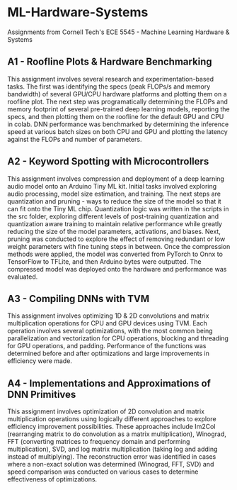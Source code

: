 # ML-Hardware-Systems
Assignments from Cornell Tech's ECE 5545 - Machine Learning Hardware &amp; Systems

## A1 - Roofline Plots & Hardware Benchmarking
This assignment involves several research and experimentation-based tasks. The first was identifying the specs (peak FLOPs/s and memory bandwidth) of several GPU/CPU hardware platforms and plotting them on a roofline plot. The next step was programatically determining the FLOPs and memory footprint of several pre-trained deep learning models, reporting the specs, and then plotting them on the roofline for the default GPU and CPU in colab. DNN performance was benchmarked by determining the inference speed at various batch sizes on both CPU and GPU and plotting the latency against the FLOPs and number of parameters.

## A2 - Keyword Spotting with Microcontrollers
This assignment involves compression and deployment of a deep learning audio model onto an Arduino Tiny ML kit. Initial tasks involved exploring audio processing, model size estimation, and training. The next steps are quantization and pruning - ways to reduce the size of the model so that it can fit onto the Tiny ML chip. Quantization logic was written in the scripts in the src folder, exploring different levels of post-training quantization and quantization aware training to maintain relative performance while greatly reducing the size of the model parameters, activations, and biases. Next, pruning was conducted to explore the effect of removing redundant or low weight parameters with fine tuning steps in between. Once the compression methods were applied, the model was converted from PyTorch to Onnx to TensorFlow to TFLite, and then Arduino bytes were outputted. The compressed model was deployed onto the hardware and performance was evaluated.

## A3 - Compiling DNNs with TVM
This assignment involves optimizing 1D & 2D convolutions and matrix multiplication operations for CPU and GPU devices using TVM. Each operation involves several optimizations, with the most common being parallelization and vectorization for CPU operations, blocking and threading for GPU operations, and padding. Performance of the functions was determined before and after optimizations and large improvements in efficiency were made.

## A4 - Implementations and Approximations of DNN Primitives
This assignment involves optimization of 2D convolution and matrix multiplication operations using logically different approaches to explore efficiency improvement possibilities. These approaches include Im2Col (rearranging matrix to do convolution as a matrix multiplication), Winograd, FFT (converting matrices to frequency domain and performing multiplication), SVD, and log matrix multiplication (taking log and adding instead of multiplying). The reconstruction error was identified in cases where a non-exact solution was determined (Winograd, FFT, SVD) and speed comparison was conducted on various cases to determine effectiveness of optimizations.

